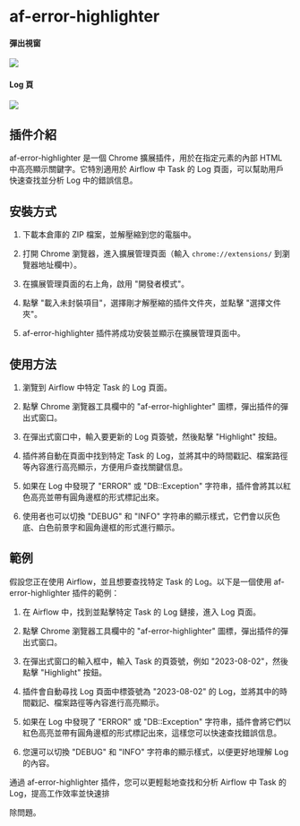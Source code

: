 # af-error-highlighter

#### 彈出視窗
![](https://hackmd-prod-images.s3-ap-northeast-1.amazonaws.com/uploads/upload_7079c3a831546fa30f3c2bcd11cccd16.png?AWSAccessKeyId=AKIA3XSAAW6AWSKNINWO&Expires=1691295363&Signature=dAAIpF5xupU6o8cC1lhH5FnrcVQ%3D)

#### Log 頁
![](https://hackmd-prod-images.s3-ap-northeast-1.amazonaws.com/uploads/upload_19c48067aeeb46af5e288a27ee895574.png?AWSAccessKeyId=AKIA3XSAAW6AWSKNINWO&Expires=1691295397&Signature=aZbN0on6iX%2B5%2Fq89D18LtQUvSeY%3D)

## 插件介紹

af-error-highlighter 是一個 Chrome 擴展插件，用於在指定元素的內部 HTML 中高亮顯示關鍵字。它特別適用於 Airflow 中 Task 的 Log 頁面，可以幫助用戶快速查找並分析 Log 中的錯誤信息。

## 安裝方式

1. 下載本倉庫的 ZIP 檔案，並解壓縮到您的電腦中。

2. 打開 Chrome 瀏覽器，進入擴展管理頁面（輸入 `chrome://extensions/` 到瀏覽器地址欄中）。

3. 在擴展管理頁面的右上角，啟用 "開發者模式"。

4. 點擊 "載入未封裝項目"，選擇剛才解壓縮的插件文件夾，並點擊 "選擇文件夾"。

5. af-error-highlighter 插件將成功安裝並顯示在擴展管理頁面中。

## 使用方法

1. 瀏覽到 Airflow 中特定 Task 的 Log 頁面。

2. 點擊 Chrome 瀏覽器工具欄中的 "af-error-highlighter" 圖標，彈出插件的彈出式窗口。

3. 在彈出式窗口中，輸入要更新的 Log 頁簽號，然後點擊 "Highlight" 按鈕。

4. 插件將自動在頁面中找到特定 Task 的 Log，並將其中的時間戳記、檔案路徑等內容進行高亮顯示，方便用戶查找關鍵信息。

5. 如果在 Log 中發現了 "ERROR" 或 "DB::Exception" 字符串，插件會將其以紅色高亮並帶有圓角邊框的形式標記出來。

6. 使用者也可以切換 "DEBUG" 和 "INFO" 字符串的顯示樣式，它們會以灰色底、白色前景字和圓角邊框的形式進行顯示。

## 範例

假設您正在使用 Airflow，並且想要查找特定 Task 的 Log。以下是一個使用 af-error-highlighter 插件的範例：

1. 在 Airflow 中，找到並點擊特定 Task 的 Log 鏈接，進入 Log 頁面。

2. 點擊 Chrome 瀏覽器工具欄中的 "af-error-highlighter" 圖標，彈出插件的彈出式窗口。

3. 在彈出式窗口的輸入框中，輸入 Task 的頁簽號，例如 "2023-08-02"，然後點擊 "Highlight" 按鈕。

4. 插件會自動尋找 Log 頁面中標簽號為 "2023-08-02" 的 Log，並將其中的時間戳記、檔案路徑等內容進行高亮顯示。

5. 如果在 Log 中發現了 "ERROR" 或 "DB::Exception" 字符串，插件會將它們以紅色高亮並帶有圓角邊框的形式標記出來，這樣您可以快速查找錯誤信息。

6. 您還可以切換 "DEBUG" 和 "INFO" 字符串的顯示樣式，以便更好地理解 Log 的內容。

通過 af-error-highlighter 插件，您可以更輕鬆地查找和分析 Airflow 中 Task 的 Log，提高工作效率並快速排

除問題。
